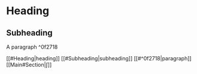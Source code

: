 # Heading
## Subheading

A paragraph ^0f2718

[[#Heading|heading]]
[[#Subheading|subheading]]
[[#^0f2718|paragraph]]
[[Main#Section|$\int$]]